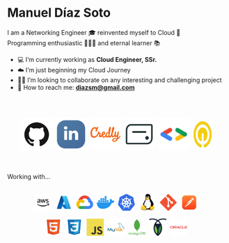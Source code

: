 # Manuel Díaz Soto  #

I am a Networking Engineer 🎓  reinvented myself to Cloud 💬  
Programming enthusiastic 👨🏻‍💻  and eternal learner 📚  

- 💻  I’m currently working as **Cloud Engineer, SSr.**
- ☁️  I’m just beginning my Cloud Journey
- 👐🏻  I’m looking to collaborate on any interesting and challenging project
- 📨  How to reach me: **diazsm@gmail.com**

</br></br>
<p align="center">
	<a href="https://github.com/TheRealChamo"><img src="/images/icon-github.png" alt="GitHub" height="75" width="75"></a>  
	<a href="https://www.linkedin.com/in/manueldiazsoto/"><img src="/images/icon-linkedin.png" alt="LinkedIn" height="75" width="75"></a>
    <a href="https://www.credly.com/users/manuel-ignacio-diaz-soto"><img src="/images/icon-credly.png" alt="Credly" height="75" width="75"></a>
    <a href="https://www.credential.net/profile/manuelignaciodiazsoto273400/wallet"><img src="/images/icon-accredible.png" alt="Accredible.net" height="75" width="75"></a>
    <a href="https://g.dev/TheRealChamo"><img src="/images/icon-googledev.png" alt="Google Developer" height="75" width="75"></a>
    <a href="https://www.cloudskillsboost.google/public_profiles/120ef6de-26a5-42d4-93ce-e239968f37ab"><img src="/images/icon-qwiklabs.jpeg" alt="QwikLabs" height="75" width="50"></a>
</p>
</br></br>
Working with...
</br></br>
<p align="center"> 
    <img src="/images/icon-aws.png" alt="aws" width="40" height="40"/>&nbsp;
    <img src="/images/icon-azure.jpeg" alt="azure" width="40" height="40"/>&nbsp;
    <img src="/images/icon-gcp.png" alt="gcp" width="40" height="40"/>&nbsp;
    <img src="/images/icon-docker.png" alt="docker" width="40" height="40"/>&nbsp;
    <img src="/images/icon-kubernetes.png" alt="kubernetes" width="40" height="40"/>&nbsp;
    <img src="/images/icon-linux.jpeg" alt="linux" width="40" height="40"/>&nbsp;
    <img src="/images/icon-git.png" alt="git" width="40" height="40"/>&nbsp;
    <img src="/images/icon-postman.jpeg" alt="postman" width="40" height="40"/>&nbsp;
</p>
<p align="center"> 
    <img src="/images/icon-html5.png" alt="html5" width="40" height="40"/>&nbsp;
    <img src="/images/icon-css.png" alt="css3" width="40" height="40"/>&nbsp;
    <img src="/images/icon-javascript.png" alt="javascript" width="40" height="40"/>&nbsp;
    <img src="/images/icon-mysql.png" alt="mysql" width="40" height="40"/>&nbsp;
    <img src="/images/icon-mongodb.png" alt="mongodb" width="40" height="40"/>&nbsp;
    <img src="/images/icon-cockroachdb.png" alt="cockroachdb" width="40" height="40"/>&nbsp;
    <img src="/images/icon-oracle.png" alt="oracle" width="40" height="40"/>&nbsp;
</p>